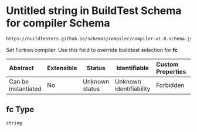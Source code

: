 # Untitled string in BuildTest Schema for compiler Schema

```txt
https://buildtesters.github.io/schemas/compiler/compiler-v1.0.schema.json#/properties/build/properties/fc
```

Set Fortran compiler. Use this field to override buildtest selection for **fc**


| Abstract            | Extensible | Status         | Identifiable            | Custom Properties | Additional Properties | Access Restrictions | Defined In                                                                                |
| :------------------ | ---------- | -------------- | ----------------------- | :---------------- | --------------------- | ------------------- | ----------------------------------------------------------------------------------------- |
| Can be instantiated | No         | Unknown status | Unknown identifiability | Forbidden         | Allowed               | none                | [compiler-v1.0.schema.json\*](../../out/compiler-v1.0.schema.json "open original schema") |

## fc Type

`string`
